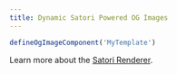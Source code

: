 ```yaml
---
title: Dynamic Satori Powered OG Images
---
```


```ts twoslash
defineOgImageComponent('MyTemplate')
```

Learn more about the [Satori Renderer](/docs/og-image/guides/satori).

